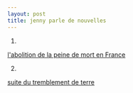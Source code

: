 ```yaml
---
layout: post
title: jenny parle de nouvelles
---
```


1.

[l'abolition de la peine de mort en France](http://www.lemonde.fr/web/article/0,1-0@2-3224,36-849753@51-849839,0.html)

2.

[suite du tremblement de terre](http://www.french.xinhuanet.com/french/2006-12/28/content_367058.htm) 
